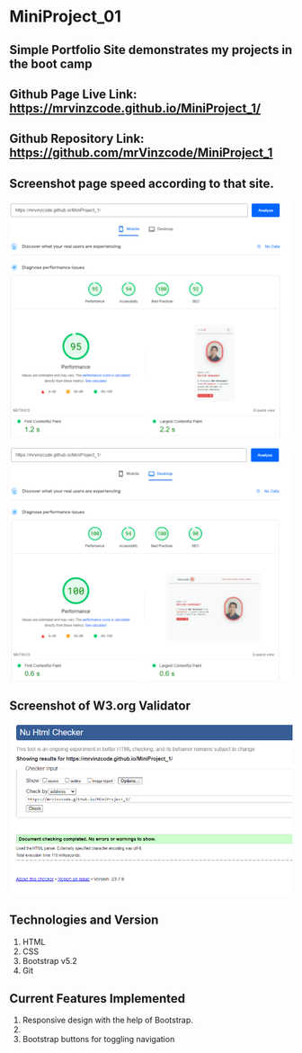 ﻿# MiniProject_01

## Simple Portfolio Site demonstrates my projects in the boot camp

## Github Page Live Link: https://mrvinzcode.github.io/MiniProject_1/

## Github Repository Link: https://github.com/mrVinzcode/MiniProject_1



## Screenshot page speed according to that site.
![ScreenShot](readme.image/pagespeed_mobile.png)

![ScreenShot](readme.image/pagespeed_desktop.png)



## Screenshot of W3.org Validator
![ScreenShot](readme.image/w3.org_checker.png)


## Technologies and Version

1. HTML
2. CSS
3. Bootstrap v5.2
4. Git


## Current Features Implemented 

1. Responsive design with the help of Bootstrap.
2. 
3. Bootstrap buttons for toggling navigation


